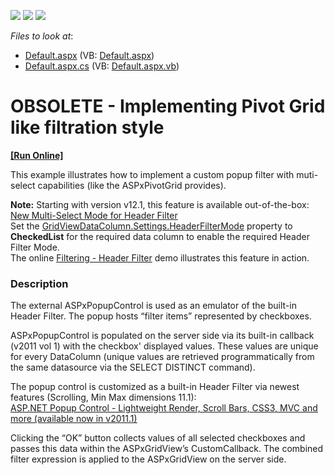 <!-- default badges list -->
![](https://img.shields.io/endpoint?url=https://codecentral.devexpress.com/api/v1/VersionRange/134059914/11.1.6%2B)
[![](https://img.shields.io/badge/Open_in_DevExpress_Support_Center-FF7200?style=flat-square&logo=DevExpress&logoColor=white)](https://supportcenter.devexpress.com/ticket/details/E214)
[![](https://img.shields.io/badge/📖_How_to_use_DevExpress_Examples-e9f6fc?style=flat-square)](https://docs.devexpress.com/GeneralInformation/403183)
<!-- default badges end -->
<!-- default file list -->
*Files to look at*:

* [Default.aspx](./CS/PivotGridFiltering/Default.aspx) (VB: [Default.aspx](./VB/PivotGridFiltering/Default.aspx))
* [Default.aspx.cs](./CS/PivotGridFiltering/Default.aspx.cs) (VB: [Default.aspx.vb](./VB/PivotGridFiltering/Default.aspx.vb))
<!-- default file list end -->
# OBSOLETE - Implementing Pivot Grid like filtration style
<!-- run online -->
**[[Run Online]](https://codecentral.devexpress.com/e214)**
<!-- run online end -->


<p>This example illustrates how to implement a custom popup filter with muti-select capabilities (like the ASPxPivotGrid provides).</p><p><strong>N</strong><strong>ote:</strong> Starting with version v12.1, this feature is available out-of-the-box:<br />
<a href="http://www.devexpress.com/Subscriptions/DXperience/WhatsNew2012v1/index.xml?page=45"><u>New Multi-Select Mode for Header Filter</u></a><br />
Set the <a href="http://documentation.devexpress.com/#AspNet/DevExpressWebASPxGridViewHeaderFilterModeEnumtopic"><u>GridViewDataColumn.Settings.HeaderFilterMode</u></a> property to <strong>CheckedList</strong> for the required data column to enable the required Header Filter Mode.<br />
The online <a href="http://demos.devexpress.com/ASPxGridViewDemos/Filtering/HeaderFilter.aspx"><u>Filtering - Header Filter</u></a> demo illustrates this feature in action.</p>


<h3>Description</h3>

<p>The external ASPxPopupControl is used as an emulator of the built-in Header Filter. The popup hosts &ldquo;filter items&rdquo; represented by checkboxes.</p>
<p>ASPxPopupControl is populated on the server side via its built-in callback (v2011 vol 1) with the checkbox' displayed values. These values are unique for every DataColumn (unique values are retrieved programmatically from the same datasource via the SELECT DISTINCT command).</p>
<p>The popup control is customized as a built-in Header Filter via newest features (Scrolling, Min Max dimensions 11.1):<br> <a href="http://community.devexpress.com/blogs/aspnet/archive/2011/03/30/asp-net-popup-control-lightweight-rendering-scroll-bars-css3-and-more-coming-soon-in-v2011-vol-1.aspx"><u>ASP.NET Popup Control - Lightweight Render, Scroll Bars, CSS3, MVC and more (available now in v2011.1)</u></a></p>
<p>Clicking the &ldquo;OK&rdquo; button collects values of all selected checkboxes and passes this data within the ASPxGridView&rsquo;s CustomCallback. The combined filter expression is applied to the ASPxGridView on the server side.</p>

<br/>


